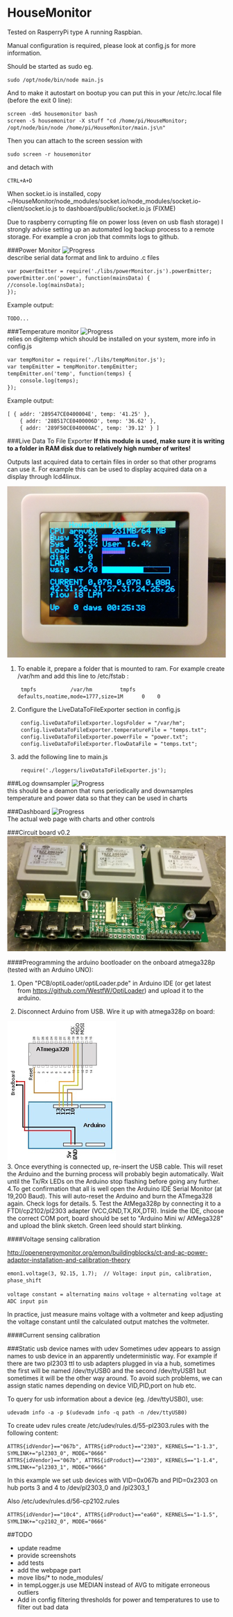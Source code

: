 
HouseMonitor
============

Tested on RasperryPi type A running Raspbian.

Manual configuration is required, please look at config.js for more information.

Should be started as sudo eg.

    sudo /opt/node/bin/node main.js

And to make it autostart on bootup you can put this in your /etc/rc.local file (before the exit 0 line):

    screen -dmS housemonitor bash
    screen -S housemonitor -X stuff "cd /home/pi/HouseMonitor; /opt/node/bin/node /home/pi/HouseMonitor/main.js\n"
    
Then you can attach to the screen session with

    sudo screen -r housemonitor
    
and detach with 

    CTRL+A+D




When socket.io is installed, copy  ~/HouseMonitor/node_modules/socket.io/node_modules/socket.io-client/socket.io.js to dashboard/public/socket.io.js (FIXME)

Due to raspberry corrupting file on power loss (even on usb flash storage) I strongly advise setting up an automated log backup process to a remote storage. For example a cron job that commits logs to github.

###Power Monitor ![Progress](http://progressed.io/bar/90)   
describe serial data format and link to arduino .c files

    var powerEmitter = require('./libs/powerMonitor.js').powerEmitter;
    powerEmitter.on('power', function(mainsData) {
    //console.log(mainsData);
    });
Example output:

    TODO...
    


###Temperature monitor ![Progress](http://progressed.io/bar/90)  
relies on digitemp which should be installed on your system, more info in config.js


    var tempMonitor = require('./libs/tempMonitor.js');
    var tempEmitter = tempMonitor.tempEmitter;
    tempEmitter.on('temp', function(temps) {
        console.log(temps);
    });
    
Example output:

    [ { addr: '289547CE0400004E', temp: '41.25' },
        { addr: '28B517CE0400006D', temp: '36.62' },
        { addr: '289F50CE040000AC', temp: '39.12' } ]


###Live Data To File Exporter
 **If this module is used, make sure it is writing to a folder in RAM disk due to relatively high number of writes!**

Outputs last acquired data to certain files in order so that other programs can use it. For example this can be used to display acquired data on a display through lcd4linux.

![Digital photo frame ax206 lcd4linux](screenshots/IMG_20141102_214045_downsized.png) 

1. To enable it, prepare a folder that is mounted to ram. For example create /var/hm and add this line to /etc/fstab : 

        tmpfs           /var/hm         tmpfs   defaults,noatime,mode=1777,size=1M      0    0

2. Configure the LiveDataToFileExporter section in config.js

        config.liveDataToFileExporter.logsFolder = "/var/hm";
        config.liveDataToFileExporter.temperatureFile = "temps.txt"; 
        config.liveDataToFileExporter.powerFile = "power.txt";
        config.liveDataToFileExporter.flowDataFile = "temps.txt";
    
3. add the following line to main.js

        require('./loggers/liveDataToFileExporter.js');


###Log downsampler ![Progress](http://progressed.io/bar/80)  
this should be a deamon that runs periodically and downsamples temperature and power data so that they can be used in
charts

###Dashboard  ![Progress](http://progressed.io/bar/00)  
The actual web page with charts and other controls


###Circuit board v0.2
![HouseMonitor v2.0 board](screenshots/IMG_20141025_225854_downsized.jpg) 


####Preogramming the arduino bootloader on the onboard atmega328p (tested with an Arduino UNO):

1. Open "PCB/optiLoader/optiLoader.pde" in Arduino IDE (or get latest from https://github.com/WestfW/OptiLoader) and upload it to the arduino.

2. Disconnect Arduino from USB. Wire it up with atmega328p on board:

![optiLoader](PCB/optiLoader/circuit.jpg)  
3. Once everything is connected up, re-insert the USB cable. This will reset the Arduino and the burning process will probably begin automatically. Wait until the Tx/Rx LEDs on the Arduino stop flashing before going any further.
4.To get confirmation that all is well open the Arduino IDE Serial Monitor (at 19,200 Baud). This will auto-reset the Arduino and burn the ATmega328 again. Check logs for details.
5. Test the AtMega328p by connecting it to a FTDI/cp2102/pl2303 adapter (VCC,GND,TX,RX,DTR). Inside the IDE, choose the correct COM port, board should be set to "Arduino Mini w/ AtMega328" and upload the blink sketch. Green leed should start blinking.

####Voltage sensing calibration

http://openenergymonitor.org/emon/buildingblocks/ct-and-ac-power-adaptor-installation-and-calibration-theory

    emon1.voltage(3, 92.15, 1.7);  // Voltage: input pin, calibration, phase_shift

    voltage constant = alternating mains voltage ÷ alternating voltage at ADC input pin

In practice, just measure mains voltage with a voltmeter and keep adjusting the voltage constant until the calculated output matches the voltmeter.

####Current sensing calibration

###Static usb device names with udev
Sometimes udev appears to assign names to usb device in an apparently undeterministic way. For example if there are two pl2303 ttl to usb adapters plugged in via a hub, sometimes the first will be named /dev/ttyUSB0 and the second /dev/ttyUSB1 but sometimes it will be the other way around. To avoid such problems, we can assign static names depending on device VID,PID,port on hub etc.

To query for usb information about a device (eg. /dev/ttyUSB0), use:

    udevadm info -a -p $(udevadm info -q path -n /dev/ttyUSB0)
    
To create udev rules create /etc/udev/rules.d/55-pl2303.rules
with the following content:

    ATTRS{idVendor}=="067b", ATTRS{idProduct}=="2303", KERNELS=="1-1.3", SYMLINK+="pl2303_0", MODE="0666"
    ATTRS{idVendor}=="067b", ATTRS{idProduct}=="2303", KERNELS=="1-1.4", SYMLINK+="pl2303_1", MODE="0666"

In this example we set usb devices with VID=0x067b and PID=0x2303 on hub ports 3 and 4 to /dev/pl2303_0 and /pl2303_1

Also /etc/udev/rules.d/56-cp2102.rules

    ATTRS{idVendor}=="10c4", ATTRS{idProduct}=="ea60", KERNELS=="1-1.5", SYMLINK+="cp2102_0", MODE="0666"

##TODO
* update readme
* provide screenshots
* add tests
* add the webpage part
* move libs/* to node_modules/
* in tempLogger.js use MEDIAN instead of AVG to mitigate erroneous outliers
* Add in config filtering thresholds for power and temperatures to use to filter out bad data